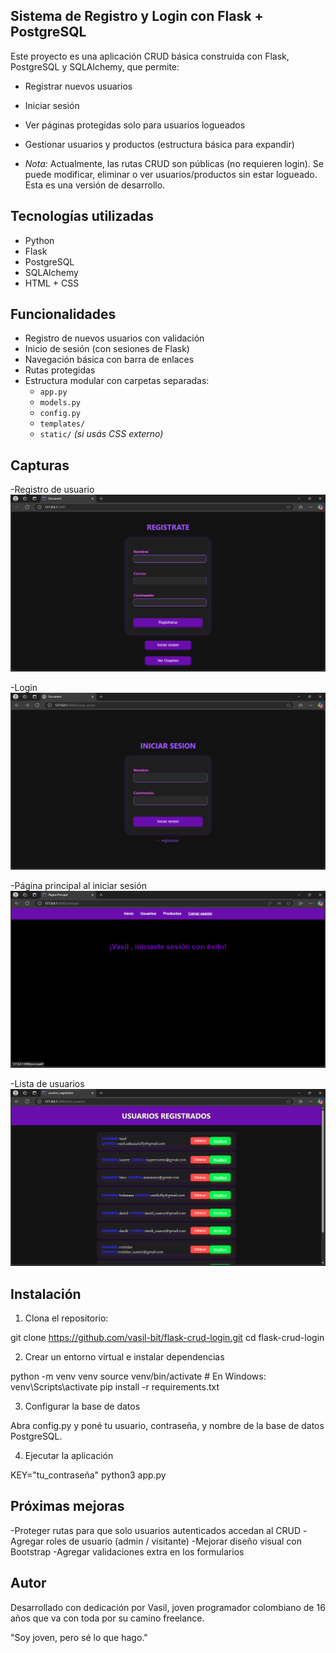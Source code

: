 ## Sistema de Registro y Login con Flask + PostgreSQL

Este proyecto es una aplicación CRUD básica construida con Flask, PostgreSQL y SQLAlchemy, que permite:
- Registrar nuevos usuarios
- Iniciar sesión
- Ver páginas protegidas solo para usuarios logueados
- Gestionar usuarios y productos (estructura básica para expandir)

- *Nota:* Actualmente, las rutas CRUD son públicas (no requieren login). Se puede modificar, eliminar o ver usuarios/productos sin estar logueado. Esta es una versión de desarrollo.

## Tecnologías utilizadas

- Python
- Flask
- PostgreSQL
- SQLAlchemy
- HTML + CSS

## Funcionalidades

- Registro de nuevos usuarios con validación
- Inicio de sesión (con sesiones de Flask)
- Navegación básica con barra de enlaces
- Rutas protegidas
- Estructura modular con carpetas separadas:
  - `app.py`
  - `models.py`
  - `config.py`
  - `templates/`
  - `static/` *(si usás CSS externo)*

## Capturas


-Registro de usuario
![Registro](captures/registro.png)

-Login
![Login](captures/login.png)

-Página principal al iniciar sesión
![Inicio](captures/inicio.png)

-Lista de usuarios
![Usuarios](captures/usuarios.png)


## Instalación

1. Clona el repositorio:

git clone https://github.com/vasil-bit/flask-crud-login.git
cd flask-crud-login

2. Crear un entorno virtual e instalar dependencias

python -m venv venv
source venv/bin/activate  # En Windows: venv\Scripts\activate
pip install -r requirements.txt

3. Configurar la base de datos

Abra config.py y poné tu usuario, contraseña, y nombre de la base de datos PostgreSQL.

4. Ejecutar la aplicación

KEY="tu_contraseña" python3 app.py

## Próximas mejoras

-Proteger rutas para que solo usuarios autenticados accedan al CRUD
-Agregar roles de usuario (admin / visitante)
-Mejorar diseño visual con Bootstrap
-Agregar validaciones extra en los formularios


## Autor 
Desarrollado con dedicación por Vasil, joven programador colombiano de 16 años que va con toda por su camino freelance.

"Soy joven, pero sé lo que hago."
